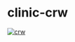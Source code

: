 # clinic-crw

[![crw](https://raw.githubusercontent.com/redhat-developer/codeready-workspaces/crw-2-rhel-8/product/branding/CodeReady.ico)](https://codeready-openshift-workspaces.apps.cluster-dc81.dc81.sandbox357.opentlc.com#https://raw.githubusercontent.com/JRBowman/clinic-crw/main/devfile.yaml)
